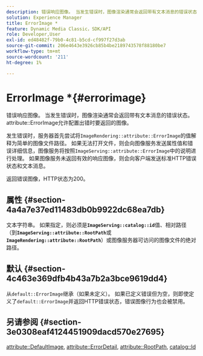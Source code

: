 ```yaml
---
description: 错误响应图像。 当发生错误时，图像渲染通常会返回带有文本消息的错误状态。 属性ErrorImage允许配置出错时要返回的图像。
solution: Experience Manager
title: ErrorImage *
feature: Dynamic Media Classic，SDK/API
role: Developer,User
exl-id: ed48482f-79b0-4c81-b5cd-cf997f27d3ab
source-git-commit: 206e4643e3926cb85b4be2189743578f88180be7
workflow-type: tm+mt
source-wordcount: '211'
ht-degree: 1%

---
```


# ErrorImage *{#errorimage}

错误响应图像。 当发生错误时，图像渲染通常会返回带有文本消息的错误状态。 attribute::ErrorImage允许配置出错时要返回的图像。

发生错误时，服务器首先尝试将`ImageRendering::attribute::ErrorImage`的值解释为简单的图像文件路径。 如果无法打开文件，则会向图像服务发送属性值和错误详细信息，图像服务将按照`ImageServing::attribute::ErrorImage`中的说明进行处理。 如果图像服务未返回有效的响应图像，则会向客户端发送标准HTTP错误状态和文本消息。

返回错误图像，HTTP状态为200。

## 属性 {#section-4a4a7e37ed11483db0b9922dc68ea7db}

文本字符串。 如果指定，则必须是&#x200B;**`ImageServing::catalog::id`**&#x200B;值、相对路径（到&#x200B;**`ImageServing::attribute::RootPath`**&#x200B;或&#x200B;**`ImageRendering::attribute::RootPath`**）或图像服务器可访问的图像文件的绝对路径。

## 默认 {#section-4c463e369dfb4b43a7b2a3bce9619dd4}

从`default::ErrorImage`继承（如果未定义）。 如果已定义错误但为空，则即使定义了`default::ErrorImage`并返回HTTP错误状态，错误图像行为也会被禁用。

## 另请参阅 {#section-3e0308eaf4124451909dacd570e27695}

[attribute::DefaultImage](../../../../../ir-api/material-cat/image-rendering-api-ref/c-ir-material-catalog/c-ir-attributes-reference/r-ir-defaultpix.md#reference-102c98f9b5d24d2aaaeb756653fb0e6f),  [attribute::ErrorDetail](../../../../../ir-api/material-cat/image-rendering-api-ref/c-ir-material-catalog/c-ir-attributes-reference/r-ir-errordetail.md#reference-123b56eed6cf49cea6e0490672b7c53b),  [attribute::RootPath](../../../../../ir-api/material-cat/image-rendering-api-ref/c-ir-material-catalog/c-ir-attributes-reference/r-ir-rootpath.md#reference-a4d7c96b62e14fcbad1740c702f160f3),  [catalog::Id](../../../../../ir-api/material-cat/image-rendering-api-ref/c-ir-material-catalog/c-ir-material-data-reference/r-ir-id.md#reference-cba2a53a952e403fb57a4e8569f9cf85)
